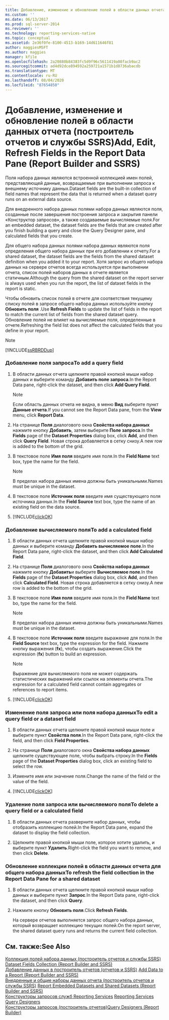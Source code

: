 ```yaml
---
title: Добавление, изменение и обновление полей в области данных отчета (построитель отчетов и службы SSRS) | Документы Майкрософт
ms.custom: ''
ms.date: 06/13/2017
ms.prod: sql-server-2014
ms.reviewer: ''
ms.technology: reporting-services-native
ms.topic: conceptual
ms.assetid: 2e36f0fe-8100-4513-b169-14d611646f81
author: maggiesMSFT
ms.author: maggies
manager: kfile
ms.openlocfilehash: 2a20880b84383fc5d9f96c5611419a08facb9ac2
ms.sourcegitcommit: ad4d92dce894592a259721a1571b1d8736abacdb
ms.translationtype: MT
ms.contentlocale: ru-RU
ms.lasthandoff: 08/04/2020
ms.locfileid: "87654850"
---
```

# <a name="add-edit-refresh-fields-in-the-report-data-pane-report-builder-and-ssrs"></a><span data-ttu-id="925ea-102">Добавление, изменение и обновление полей в области данных отчета (построитель отчетов и службы SSRS)</span><span class="sxs-lookup"><span data-stu-id="925ea-102">Add, Edit, Refresh Fields in the Report Data Pane (Report Builder and SSRS)</span></span>
  <span data-ttu-id="925ea-103">Поля набора данных являются встроенной коллекцией имен полей, представляющей данные, возвращаемые при выполнении запроса к внешнему источнику данных.</span><span class="sxs-lookup"><span data-stu-id="925ea-103">Dataset fields are the built-in collection of field names that represent the data that is returned when a dataset query runs on an external data source.</span></span>  
  
 <span data-ttu-id="925ea-104">Для внедренного набора данных полями набора данных являются поля, созданные после завершения построения запроса и закрытия панели «Конструктор запросов», а также создаваемые вычисляемые поля.</span><span class="sxs-lookup"><span data-stu-id="925ea-104">For an embedded dataset, the dataset fields are the fields that are created after you finish building a query and close the Query Designer pane, and calculated fields that you create.</span></span>  
  
 <span data-ttu-id="925ea-105">Для общего набора данных полями набора данных являются поля определения общего набора данных при его добавлении к отчету.</span><span class="sxs-lookup"><span data-stu-id="925ea-105">For a shared dataset, the dataset fields are the fields from the shared dataset definition when you added it to your report.</span></span> <span data-ttu-id="925ea-106">Хотя запрос из общего набора данных на сервере отчетов всегда используется при выполнении отчета, список полей наборов данных в отчете является статичным.</span><span class="sxs-lookup"><span data-stu-id="925ea-106">Although the query from the shared dataset on the report server is always used when you run the report, the list of dataset fields in the report is static.</span></span>  
  
 <span data-ttu-id="925ea-107">Чтобы обновить список полей в отчете для соответствия текущему списку полей в запросе общего набора данных используйте кнопку **Обновить поля** .</span><span class="sxs-lookup"><span data-stu-id="925ea-107">Use **Refresh Fields** to update the list of fields in the report to match the current list of fields from the shared dataset query.</span></span> <span data-ttu-id="925ea-108">Обновление полей не влияет на вычисляемые поля, определенные в отчете.</span><span class="sxs-lookup"><span data-stu-id="925ea-108">Refreshing the field list does not affect the calculated fields that you define in your report.</span></span>  
  
> [!NOTE]  
>  [!INCLUDE[ssRBRDDup](../../includes/ssrbrddup-md.md)]  
  
### <a name="to-add-a-query-field"></a><span data-ttu-id="925ea-109">Добавление поля запроса</span><span class="sxs-lookup"><span data-stu-id="925ea-109">To add a query field</span></span>  
  
1.  <span data-ttu-id="925ea-110">В области данных отчета щелкните правой кнопкой мыши набор данных и выберите команду **Добавить поле запроса**.</span><span class="sxs-lookup"><span data-stu-id="925ea-110">In the Report Data pane, right-click the dataset, and then click **Add Query Field**.</span></span>  
  
    > [!NOTE]  
    >  <span data-ttu-id="925ea-111">Если область данных отчета не видна, в меню **Вид** выберите пункт **Данные отчета**.</span><span class="sxs-lookup"><span data-stu-id="925ea-111">If you cannot see the Report Data pane, from the **View** menu, click **Report Data**.</span></span>  
  
2.  <span data-ttu-id="925ea-112">На странице **Поля** диалогового окна **Свойства набора данных** нажмите кнопку **Добавить**, затем выберите **Поле запроса**.</span><span class="sxs-lookup"><span data-stu-id="925ea-112">In the **Fields** page of the **Dataset Properties** dialog box, click **Add**, and then click **Query Field**.</span></span> <span data-ttu-id="925ea-113">Новая строка добавляется в сетку снизу.</span><span class="sxs-lookup"><span data-stu-id="925ea-113">A new row is added to the bottom of the grid.</span></span>  
  
3.  <span data-ttu-id="925ea-114">В текстовое поле **Имя поля** введите имя поля.</span><span class="sxs-lookup"><span data-stu-id="925ea-114">In the **Field Name** text box, type the name for the field.</span></span>  
  
    > [!NOTE]  
    >  <span data-ttu-id="925ea-115">В пределах набора данных имена должны быть уникальными.</span><span class="sxs-lookup"><span data-stu-id="925ea-115">Names must be unique in the dataset.</span></span>  
  
4.  <span data-ttu-id="925ea-116">В текстовое поле **Источник поля** введите имя существующего поля источника данных.</span><span class="sxs-lookup"><span data-stu-id="925ea-116">In the **Field Source** text box, type the name of an existing field on the data source.</span></span>  
  
5.  [!INCLUDE[clickOK](../../includes/clickok-md.md)]  
  
### <a name="to-add-a-calculated-field"></a><span data-ttu-id="925ea-117">Добавление вычисляемого поля</span><span class="sxs-lookup"><span data-stu-id="925ea-117">To add a calculated field</span></span>  
  
1.  <span data-ttu-id="925ea-118">В области данных отчета щелкните правой кнопкой мыши набор данных и выберите команду **Добавить вычисляемое поле**.</span><span class="sxs-lookup"><span data-stu-id="925ea-118">In the Report Data pane, right-click the dataset, and then click **Add Calculated Field**.</span></span>  
  
2.  <span data-ttu-id="925ea-119">На странице **Поля** диалогового окна **Свойства набора данных** нажмите кнопку **Добавить**и выберите **Вычисляемое поле**.</span><span class="sxs-lookup"><span data-stu-id="925ea-119">In the **Fields** page of the **Dataset Properties** dialog box, click **Add**, and then click **Calculated Field**.</span></span> <span data-ttu-id="925ea-120">Новая строка добавляется в сетку снизу.</span><span class="sxs-lookup"><span data-stu-id="925ea-120">A new row is added to the bottom of the grid.</span></span>  
  
3.  <span data-ttu-id="925ea-121">В текстовое поле **Имя поля** введите имя поля.</span><span class="sxs-lookup"><span data-stu-id="925ea-121">In the **Field Name** text bo, type the name for the field.</span></span>  
  
    > [!NOTE]  
    >  <span data-ttu-id="925ea-122">В пределах набора данных имена должны быть уникальными.</span><span class="sxs-lookup"><span data-stu-id="925ea-122">Names must be unique in the dataset.</span></span>  
  
4.  <span data-ttu-id="925ea-123">В текстовое поле **Источник поля** введите выражение для поля.</span><span class="sxs-lookup"><span data-stu-id="925ea-123">In the **Field Source** text box, type the expression for the field.</span></span> <span data-ttu-id="925ea-124">Нажмите кнопку выражения (**fx**), чтобы создать выражение.</span><span class="sxs-lookup"><span data-stu-id="925ea-124">Click the expression (**fx**) button to build an expression.</span></span>  
  
    > [!NOTE]  
    >  <span data-ttu-id="925ea-125">Выражение для вычисляемого поля не может содержать статистических выражений или ссылок на элементы отчета.</span><span class="sxs-lookup"><span data-stu-id="925ea-125">The expression for a calculated field cannot contain aggregates or references to report items.</span></span>  
  
5.  [!INCLUDE[clickOK](../../includes/clickok-md.md)]  
  
### <a name="to-edit-a-query-field-or-a-dataset-field"></a><span data-ttu-id="925ea-126">Изменение поля запроса или поля набора данных</span><span class="sxs-lookup"><span data-stu-id="925ea-126">To edit a query field or a dataset field</span></span>  
  
1.  <span data-ttu-id="925ea-127">В области данных отчета щелкните правой кнопкой мыши поле и выберите пункт **Свойства поля**.</span><span class="sxs-lookup"><span data-stu-id="925ea-127">In the Report Data pane, right-click the field, and then click **Field Properties**.</span></span>  
  
2.  <span data-ttu-id="925ea-128">На странице **Поля** диалогового окна **Свойства набора данных** щелкните существующее поле, чтобы выбрать строку.</span><span class="sxs-lookup"><span data-stu-id="925ea-128">In the **Fields** page of the **Dataset Properties** dialog box, click an existing field to select the row.</span></span>  
  
3.  <span data-ttu-id="925ea-129">Измените имя или значение поля.</span><span class="sxs-lookup"><span data-stu-id="925ea-129">Change the name of the field or the value of the field.</span></span>  
  
4.  [!INCLUDE[clickOK](../../includes/clickok-md.md)]  
  
### <a name="to-delete-a-query-field-or-a-calculated-field"></a><span data-ttu-id="925ea-130">Удаление поля запроса или вычисляемого поля</span><span class="sxs-lookup"><span data-stu-id="925ea-130">To delete a query field or a calculated field</span></span>  
  
1.  <span data-ttu-id="925ea-131">В области данных отчета разверните набор данных, чтобы отобразить коллекцию полей.</span><span class="sxs-lookup"><span data-stu-id="925ea-131">In the Report Data pane, expand the dataset to display the field collection.</span></span>  
  
2.  <span data-ttu-id="925ea-132">Щелкните правой кнопкой мыши поле, которое хотите удалить, и выберите пункт **Удалить**.</span><span class="sxs-lookup"><span data-stu-id="925ea-132">Right-click the field you want to remove, and then click **Delete**.</span></span>  
  
### <a name="to-refresh-the-field-collection-in-the-report-data-pane-for-a-shared-dataset"></a><span data-ttu-id="925ea-133">Обновление коллекции полей в области данных отчета для общего набора данных</span><span class="sxs-lookup"><span data-stu-id="925ea-133">To refresh the field collection in the Report Data Pane for a shared dataset</span></span>  
  
1.  <span data-ttu-id="925ea-134">В области данных отчета щелкните правой кнопкой мыши набор данных и выберите пункт **Запрос**.</span><span class="sxs-lookup"><span data-stu-id="925ea-134">In the Report Data pane, right-click the dataset, and then click **Query**.</span></span>  
  
2.  <span data-ttu-id="925ea-135">Нажмите кнопку **Обновить поля**.</span><span class="sxs-lookup"><span data-stu-id="925ea-135">Click **Refresh Fields**.</span></span>  
  
     <span data-ttu-id="925ea-136">На сервере отчетов выполняется запрос общего набора данных, который возвращает коллекцию текущих полей.</span><span class="sxs-lookup"><span data-stu-id="925ea-136">On the report server, the shared dataset query runs and returns the current field collection.</span></span>  
  
## <a name="see-also"></a><span data-ttu-id="925ea-137">См. также:</span><span class="sxs-lookup"><span data-stu-id="925ea-137">See Also</span></span>  
 <span data-ttu-id="925ea-138">[Коллекция полей набора данных (построитель отчетов и службы SSRS)](dataset-fields-collection-report-builder-and-ssrs.md) </span><span class="sxs-lookup"><span data-stu-id="925ea-138">[Dataset Fields Collection &#40;Report Builder and SSRS&#41;](dataset-fields-collection-report-builder-and-ssrs.md) </span></span>  
 <span data-ttu-id="925ea-139">[Добавление данных в построитель отчетов &#40;отчетов и SSRS&#41;](report-datasets-ssrs.md) </span><span class="sxs-lookup"><span data-stu-id="925ea-139">[Add Data to a Report &#40;Report Builder and SSRS&#41;](report-datasets-ssrs.md) </span></span>  
 <span data-ttu-id="925ea-140">[Внедренные и общие наборы данных отчета (построитель отчетов и службы SSRS)](report-embedded-datasets-and-shared-datasets-report-builder-and-ssrs.md) </span><span class="sxs-lookup"><span data-stu-id="925ea-140">[Report Embedded Datasets and Shared Datasets &#40;Report Builder and SSRS&#41;](report-embedded-datasets-and-shared-datasets-report-builder-and-ssrs.md) </span></span>  
 <span data-ttu-id="925ea-141">[Конструкторы запросов служб Reporting Services](../reporting-services-query-designers.md) </span><span class="sxs-lookup"><span data-stu-id="925ea-141">[Reporting Services Query Designers](../reporting-services-query-designers.md) </span></span>  
 [<span data-ttu-id="925ea-142">Конструкторы запросов (построитель отчетов)</span><span class="sxs-lookup"><span data-stu-id="925ea-142">Query Designers &#40;Report Builder&#41;</span></span>](../query-designers-report-builder.md)  
  
  
